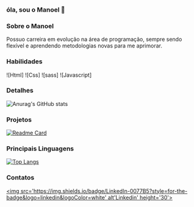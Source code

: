 ### óla, sou o Manoel 👋

### Sobre o Manoel

Possuo carreira em evolução na área de programação, sempre sendo flexível e aprendendo metodologias novas para me aprimorar.

### Habilidades

![Html]
![Css]
![sass]
![Javascript]


### Detalhes

![Anurag's GitHub stats](https://github-readme-stats.vercel.app/api?username=manoel-jj&show_icons=true&theme=radical)

### Projetos

[![Readme Card](https://github-readme-stats.vercel.app/api/pin/?username=manoel-jj&repo=clone_disneyplus-)](https://github.com/manoel-jj/clone_disneyplus-)

### Principais Linguagens 

[![Top Langs](https://github-readme-stats.vercel.app/api/top-langs/?username=manoel-jj)](https://github.com/anuraghazra/github-readme-stats)

### Contatos

[ <img src='https://img.shields.io/badge/LinkedIn-0077B5?style=for-the-badge&logo=linkedin&logoColor=white' alt'Linkedin' height='30'>](www.linkedin.com/in/manoel-jj)


